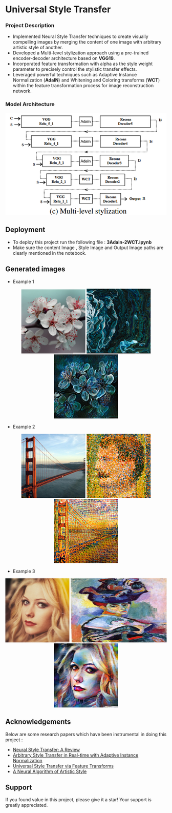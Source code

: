 # Universal Style Transfer
### Project Description
- Implemented Neural Style Transfer techniques to create visually compelling images by merging the content of one image with arbitrary artistic style of another. 
- Developed a Multi-level stylization approach using a pre-trained encoder-decoder architecture based on **VGG19**. 
- Incorporated feature transformation with alpha as the style weight parameter to precisely control the stylistic transfer effects. 
- Leveraged powerful techniques such as Adaptive Instance Normalization (**AdaIN**) and Whitening and Coloring transforms (**WCT**) within the feature transformation process for image reconstruction network.  
### Model Architecture   
![Model Architecture](https://github.com/37nomad/Universal-Style-Transfer/blob/main/multi%20level%20stylisation.png?raw=true)  
## Deployment

- To deploy this project run the following file : **3Adain-2WCT.ipynb**  
- Make sure the content Image , Style Image and Output Image paths are clearly mentioned in the notebook.

## Generated images 
- Example 1
<p align="center">
  <img src="https://github.com/37nomad/Universal-Style-Transfer/blob/main/Content%20Images/006.jpg?raw=true" alt="Content Image 1" width="200" />
  <img src="https://github.com/37nomad/Universal-Style-Transfer/blob/main/Style%20Images/sham-jallaludin-IPasTalwA4o-unsplash.jpg?raw=true" alt="Style Image 1" width="200" />
  <img src="https://github.com/37nomad/Universal-Style-Transfer/blob/main/Output%20Images/flower-3-AdaIn.png?raw=true" alt="Generated Image 1" width="200" />
</p>     

- Example 2
<p align="center">
  <img src="https://github.com/37nomad/Universal-Style-Transfer/blob/main/Content%20Images/05.jpg?raw=true" alt="Content Image 2" width="200" />
  <img src="https://github.com/37nomad/Universal-Style-Transfer/blob/main/Style%20Images/style_7.png?raw=true" alt="Style Image 2" width="200" />
  <img src="https://github.com/37nomad/Universal-Style-Transfer/blob/main/Output%20Images/bridge-3-AdaIn.png?raw=true" alt="Generated Image 2" width="200" />
</p>  
  
- Example 3  
<p align="center">
  <img src="https://github.com/37nomad/Universal-Style-Transfer/blob/main/Content%20Images/004.jpg?raw=true" alt="Content Image 3" width="200" />
  <img src="https://github.com/37nomad/Universal-Style-Transfer/blob/main/Style%20Images/in4.jpg?raw=true" alt="Style Image 3" width="300" height="200"/>
  <img src="https://github.com/37nomad/Universal-Style-Transfer/blob/main/Output%20Images/woman-3-AdaIn.png?raw=true" alt="Generated Image 3" width="200" />
</p>    
  
## Acknowledgements  
  
Below are some research papers which have been instrumental in doing this project :
 - [Neural Style Transfer: A Review](https://arxiv.org/pdf/1705.04058)
 - [Arbitrary Style Transfer in Real-time with Adaptive Instance Normalization](https://arxiv.org/pdf/1703.06868)
 - [Universal Style Transfer via Feature Transforms](https://arxiv.org/pdf/1705.08086)
 - [A Neural Algorithm of Artistic Style](https://arxiv.org/pdf/1508.06576)

   
## Support

If you found value in this project, please give it a star! Your support is greatly appreciated.



